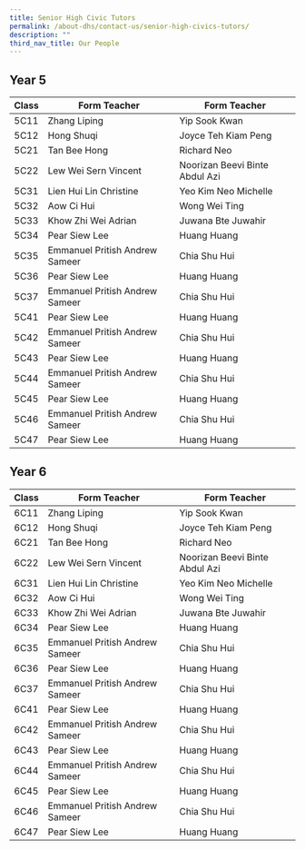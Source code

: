 ```yaml
---
title: Senior High Civic Tutors
permalink: /about-dhs/contact-us/senior-high-civics-tutors/
description: ""
third_nav_title: Our People
---
```

## Year 5

| Class  | Form Teacher | Form Teacher |
| -------- | -------- | -------- |
| 5C11     | Zhang Liping     | Yip Sook Kwan     |
| 5C12     | Hong Shuqi     | Joyce Teh Kiam Peng  |
| 5C21     | Tan Bee Hong  | Richard Neo  |
| 5C22     | Lew Wei Sern Vincent | Noorizan Beevi Binte Abdul Azi  |
| 5C31     | Lien Hui Lin Christine | Yeo Kim Neo Michelle 
| 5C32     | Aow Ci Hui     | Wong Wei Ting     |
| 5C33     | Khow Zhi Wei Adrian  | Juwana Bte Juwahir     |
| 5C34     | Pear Siew Lee     | Huang Huang     |
| 5C35     | Emmanuel Pritish Andrew Sameer | Chia Shu Hui     |
| 5C36     | Pear Siew Lee     | Huang Huang     |
| 5C37     | Emmanuel Pritish Andrew Sameer | Chia Shu Hui     |
| 5C41     | Pear Siew Lee     | Huang Huang     |
| 5C42     | Emmanuel Pritish Andrew Sameer | Chia Shu Hui     |
| 5C43     | Pear Siew Lee     | Huang Huang     |
| 5C44     | Emmanuel Pritish Andrew Sameer | Chia Shu Hui     |
| 5C45     | Pear Siew Lee     | Huang Huang     |
| 5C46     | Emmanuel Pritish Andrew Sameer | Chia Shu Hui     |
| 5C47     | Pear Siew Lee     | Huang Huang     |

## Year 6

| Class  | Form Teacher | Form Teacher |
| -------- | -------- | -------- |
| 6C11     | Zhang Liping     | Yip Sook Kwan     |
| 6C12     | Hong Shuqi     | Joyce Teh Kiam Peng  |
| 6C21     | Tan Bee Hong  | Richard Neo  |
| 6C22     | Lew Wei Sern Vincent | Noorizan Beevi Binte Abdul Azi  |
| 6C31     | Lien Hui Lin Christine | Yeo Kim Neo Michelle 
| 6C32     | Aow Ci Hui     | Wong Wei Ting     |
| 6C33     | Khow Zhi Wei Adrian  | Juwana Bte Juwahir     |
| 6C34     | Pear Siew Lee     | Huang Huang     |
| 6C35     | Emmanuel Pritish Andrew Sameer | Chia Shu Hui     |
| 6C36     | Pear Siew Lee     | Huang Huang     |
| 6C37     | Emmanuel Pritish Andrew Sameer | Chia Shu Hui     |
| 6C41     | Pear Siew Lee     | Huang Huang     |
| 6C42     | Emmanuel Pritish Andrew Sameer | Chia Shu Hui     |
| 6C43     | Pear Siew Lee     | Huang Huang     |
| 6C44     | Emmanuel Pritish Andrew Sameer | Chia Shu Hui     |
| 6C45     | Pear Siew Lee     | Huang Huang     |
| 6C46     | Emmanuel Pritish Andrew Sameer | Chia Shu Hui     |
| 6C47     | Pear Siew Lee     | Huang Huang     |